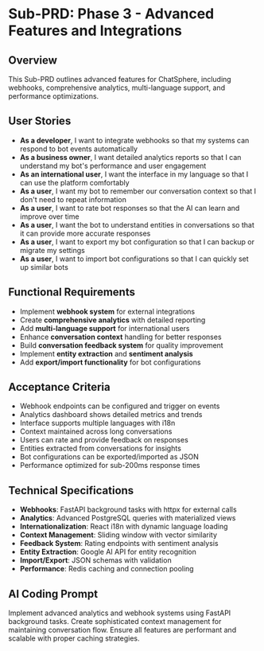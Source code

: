 # Sub-PRD: Phase 3 - Advanced Features and Integrations

## Overview
This Sub-PRD outlines advanced features for ChatSphere, including webhooks, comprehensive analytics, multi-language support, and performance optimizations.

## User Stories
- **As a developer**, I want to integrate webhooks so that my systems can respond to bot events automatically
- **As a business owner**, I want detailed analytics reports so that I can understand my bot's performance and user engagement
- **As an international user**, I want the interface in my language so that I can use the platform comfortably
- **As a user**, I want my bot to remember our conversation context so that I don't need to repeat information
- **As a user**, I want to rate bot responses so that the AI can learn and improve over time
- **As a user**, I want the bot to understand entities in conversations so that it can provide more accurate responses
- **As a user**, I want to export my bot configuration so that I can backup or migrate my settings
- **As a user**, I want to import bot configurations so that I can quickly set up similar bots

## Functional Requirements
- Implement **webhook system** for external integrations
- Create **comprehensive analytics** with detailed reporting
- Add **multi-language support** for international users
- Enhance **conversation context** handling for better responses
- Build **conversation feedback system** for quality improvement
- Implement **entity extraction** and **sentiment analysis**
- Add **export/import functionality** for bot configurations

## Acceptance Criteria
- Webhook endpoints can be configured and trigger on events
- Analytics dashboard shows detailed metrics and trends
- Interface supports multiple languages with i18n
- Context maintained across long conversations
- Users can rate and provide feedback on responses
- Entities extracted from conversations for insights
- Bot configurations can be exported/imported as JSON
- Performance optimized for sub-200ms response times

## Technical Specifications
- **Webhooks**: FastAPI background tasks with httpx for external calls
- **Analytics**: Advanced PostgreSQL queries with materialized views
- **Internationalization**: React i18n with dynamic language loading
- **Context Management**: Sliding window with vector similarity
- **Feedback System**: Rating endpoints with sentiment analysis
- **Entity Extraction**: Google AI API for entity recognition
- **Import/Export**: JSON schemas with validation
- **Performance**: Redis caching and connection pooling

## AI Coding Prompt
Implement advanced analytics and webhook systems using FastAPI background tasks. Create sophisticated context management for maintaining conversation flow. Ensure all features are performant and scalable with proper caching strategies.
